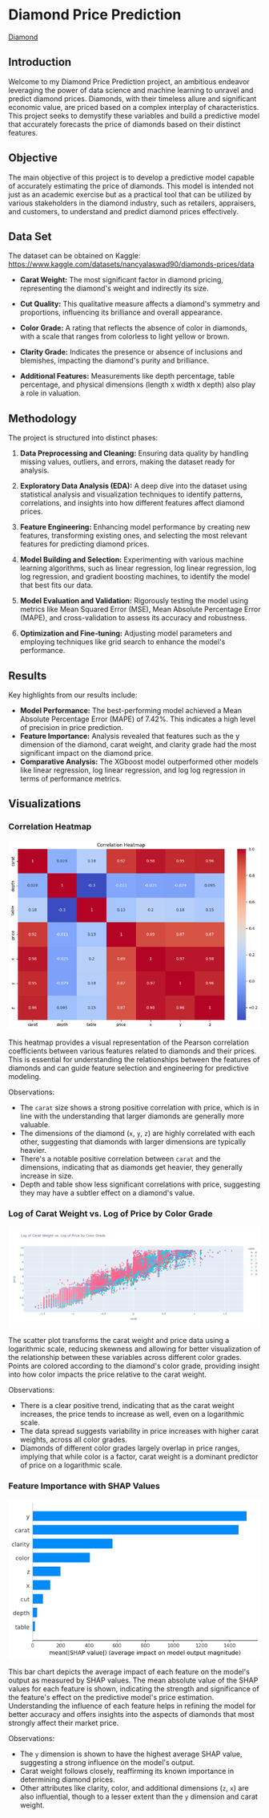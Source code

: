 # Diamond Price Prediction

[Diamond](https://github.com/nickyongth/images-/blob/main/Blue%20Diamonds.png)

## Introduction
Welcome to my Diamond Price Prediction project, an ambitious endeavor leveraging the power of data science and machine learning to unravel and predict diamond prices. Diamonds, with their timeless allure and significant economic value, are priced based on a complex interplay of characteristics. This project seeks to demystify these variables and build a predictive model that accurately forecasts the price of diamonds based on their distinct features.

## Objective
The main objective of this project is to develop a predictive model capable of accurately estimating the price of diamonds. This model is intended not just as an academic exercise but as a practical tool that can be utilized by various stakeholders in the diamond industry, such as retailers, appraisers, and customers, to understand and predict diamond prices effectively.

## Data Set
The dataset can be obtained on Kaggle: https://www.kaggle.com/datasets/nancyalaswad90/diamonds-prices/data

- **Carat Weight:** The most significant factor in diamond pricing, representing the diamond's weight and indirectly its size.

- **Cut Quality:** This qualitative measure affects a diamond's symmetry and proportions, influencing its brilliance and overall appearance.

- **Color Grade:** A rating that reflects the absence of color in diamonds, with a scale that ranges from colorless to light yellow or brown.

- **Clarity Grade:** Indicates the presence or absence of inclusions and blemishes, impacting the diamond's purity and brilliance.

- **Additional Features:** Measurements like depth percentage, table percentage, and physical dimensions (length x width x depth) also play a role in valuation.

## Methodology

The project is structured into distinct phases:

1. **Data Preprocessing and Cleaning:** Ensuring data quality by handling missing values, outliers, and errors, making the dataset ready for analysis.

2. **Exploratory Data Analysis (EDA):** A deep dive into the dataset using statistical analysis and visualization techniques to identify patterns, correlations, and insights into how different features affect diamond prices.

3. **Feature Engineering:** Enhancing model performance by creating new features, transforming existing ones, and selecting the most relevant features for predicting diamond prices.

4. **Model Building and Selection:** Experimenting with various machine learning algorithms, such as linear regression, log linear regression, log log regression, and gradient boosting machines, to identify the model that best fits our data.

5. **Model Evaluation and Validation:** Rigorously testing the model using metrics like Mean Squared Error (MSE), Mean Absolute Percentage Error (MAPE), and cross-validation to assess its accuracy and robustness.

6. **Optimization and Fine-tuning:** Adjusting model parameters and employing techniques like grid search to enhance the model's performance.

## Results

Key highlights from our results include:

- **Model Performance:** The best-performing model achieved a Mean Absolute Percentage Error (MAPE) of 7.42%. This indicates a high level of precision in price prediction.
- **Feature Importance:** Analysis revealed that features such as the y dimension of the diamond, carat weight, and clarity grade had the most significant impact on the diamond price.
- **Comparative Analysis:** The XGboost model outperformed other models like linear regression, log linear regression, and log log regression in terms of performance metrics.

## Visualizations

### Correlation Heatmap
![Correlation Heatmap](https://github.com/nickyongth/images-/blob/main/correlationheatmapdiamonds.png)

This heatmap provides a visual representation of the Pearson correlation coefficients between various features related to diamonds and their prices. This is essential for understanding the relationships between the features of diamonds and can guide feature selection and engineering for predictive modeling.

Observations:
- The `carat` size shows a strong positive correlation with price, which is in line with the understanding that larger diamonds are generally more valuable.
- The dimensions of the diamond (`x`, `y`, `z`) are highly correlated with each other, suggesting that diamonds with larger dimensions are typically heavier.
- There's a notable positive correlation between `carat` and the dimensions, indicating that as diamonds get heavier, they generally increase in size.
- Depth and table show less significant correlations with price, suggesting they may have a subtler effect on a diamond's value.

### Log of Carat Weight vs. Log of Price by Color Grade
![Log of Carat Weight vs. Log of Price by Color Grade](https://github.com/nickyongth/images-/blob/main/logcaratweightvslogpricebycolorgrade.png)

The scatter plot transforms the carat weight and price data using a logarithmic scale, reducing skewness and allowing for better visualization of the relationship between these variables across different color grades. Points are colored according to the diamond's color grade, providing insight into how color impacts the price relative to the carat weight.

Observations:
- There is a clear positive trend, indicating that as the carat weight increases, the price tends to increase as well, even on a logarithmic scale.
- The data spread suggests variability in price increases with higher carat weights, across all color grades.
- Diamonds of different color grades largely overlap in price ranges, implying that while color is a factor, carat weight is a dominant predictor of price on a logarithmic scale.

### Feature Importance with SHAP Values
![Feature Importance with SHAP Values](https://github.com/nickyongth/images-/blob/main/shapdiamonds.png)

This bar chart depicts the average impact of each feature on the model's output as measured by SHAP values. The mean absolute value of the SHAP values for each feature is shown, indicating the strength and significance of the feature's effect on the predictive model's price estimation. Understanding the influence of each feature helps in refining the model for better accuracy and offers insights into the aspects of diamonds that most strongly affect their market price.

Observations:
- The `y` dimension is shown to have the highest average SHAP value, suggesting a strong influence on the model's output.
- Carat weight follows closely, reaffirming its known importance in determining diamond prices.
- Other attributes like clarity, color, and additional dimensions (`z`, `x`) are also influential, though to a lesser extent than the `y` dimension and carat weight.
